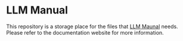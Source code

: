 # LLM Manual

This repository is a storage place for the files that [LLM Maunal](https://pytorch.org/executorch/main/llm/getting-started.html) needs. Please refer to the documentation website for more information.
